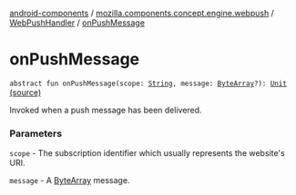 [android-components](../../index.md) / [mozilla.components.concept.engine.webpush](../index.md) / [WebPushHandler](index.md) / [onPushMessage](./on-push-message.md)

# onPushMessage

`abstract fun onPushMessage(scope: `[`String`](https://kotlinlang.org/api/latest/jvm/stdlib/kotlin/-string/index.html)`, message: `[`ByteArray`](https://kotlinlang.org/api/latest/jvm/stdlib/kotlin/-byte-array/index.html)`?): `[`Unit`](https://kotlinlang.org/api/latest/jvm/stdlib/kotlin/-unit/index.html) [(source)](https://github.com/mozilla-mobile/android-components/blob/master/components/concept/engine/src/main/java/mozilla/components/concept/engine/webpush/WebPush.kt#L22)

Invoked when a push message has been delivered.

### Parameters

`scope` - The subscription identifier which usually represents the website's URI.

`message` - A [ByteArray](https://kotlinlang.org/api/latest/jvm/stdlib/kotlin/-byte-array/index.html) message.